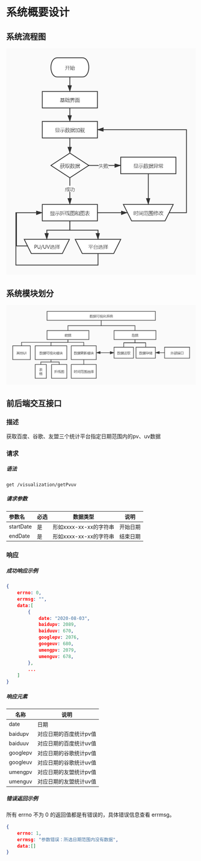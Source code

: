# 系统概要设计

## 系统流程图

![系统流程图](images/系统流程图.jpg)

## 系统模块划分

![系统模块划分](images/系统模块划分.jpg)

## 前后端交互接口

### 描述

获取百度、谷歌、友盟三个统计平台指定日期范围内的pv、uv数据

### 请求

##### 语法

```
get /visualization/getPvuv
```

##### 请求参数

| 参数名    | 必选 | 数据类型               | 说明     |
| :-------- | ---- | ---------------------- | -------- |
| startDate | 是   | 形如xxxx-xx-xx的字符串 | 开始日期 |
| endDate   | 是   | 形如xxxx-xx-xx的字符串 | 结束日期 |

### 响应

##### 成功响应示例

```json
{
    errno: 0,
    errmsg: "",
    data:[
        {
            date: "2020-08-03",
            baidupv: 2089,
            baiduuv: 670,
            googlepv: 2076,
            googeuv: 680,
            umengpv: 2079,
            umenguv: 678,
        },
        ...
    ]
}
```

##### 响应元素

| 名称     | 说明                   |
| -------- | ---------------------- |
| date     | 日期                   |
| baidupv  | 对应日期的百度统计pv值 |
| baiduuv  | 对应日期的百度统计uv值 |
| googlepv | 对应日期的谷歌统计pv值 |
| googleuv | 对应日期的谷歌统计uv值 |
| umengpv  | 对应日期的友盟统计pv值 |
| umenguv  | 对应日期的友盟统计uv值 |

##### 错误返回示例

所有 errno 不为 0 的返回值都是有错误的，具体错误信息查看 errmsg。

```json
{
    errno: 1,
    errmsg: "参数错误：所选日期范围内没有数据",
    data:[]
}
```

